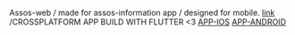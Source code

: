 Assos-web / made for assos-information app / designed for mobile.
[link](https://assos.nara.academy)
/CROSSPLATFORM APP BUILD WITH FLUTTER <3
[APP-IOS](https://apps.apple.com/tr/app/assos-antik-kenti-bilgiler/id1541471418)
[APP-ANDROID](https://play.google.com/store/apps/details?id=com.NaraTech.assosbilgilendirme)

